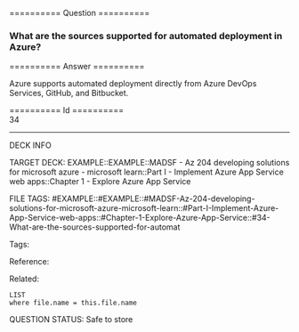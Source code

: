 ========== Question ==========  

### What are the sources supported for automated deployment in Azure?  

========== Answer ==========  

Azure supports automated deployment directly from Azure DevOps Services, GitHub,
and Bitbucket.

========== Id ==========  
34

---

DECK INFO

TARGET DECK: EXAMPLE::EXAMPLE::MADSF - Az 204 developing solutions for microsoft azure - microsoft learn::Part I - Implement Azure App Service web apps::Chapter 1 - Explore Azure App Service

FILE TAGS: #EXAMPLE::#EXAMPLE::#MADSF-Az-204-developing-solutions-for-microsoft-azure-microsoft-learn::#Part-I-Implement-Azure-App-Service-web-apps::#Chapter-1-Explore-Azure-App-Service::#34-What-are-the-sources-supported-for-automat

Tags:

Reference:

Related:

```dataview
LIST
where file.name = this.file.name
```

QUESTION STATUS: Safe to store
